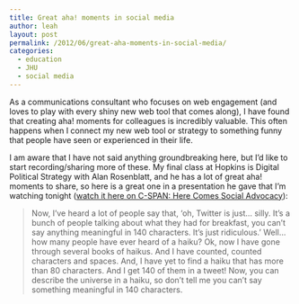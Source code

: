 ```yaml
---
title: Great aha! moments in social media
author: leah
layout: post
permalink: /2012/06/great-aha-moments-in-social-media/
categories:
  - education
  - JHU
  - social media
---
```

As a communications consultant who focuses on web engagement (and loves to play with every shiny new web tool that comes along), I have found that creating aha! moments for colleagues is incredibly valuable. This often happens when I connect my new web tool or strategy to something funny that people have seen or experienced in their life.

I am aware that I have not said anything groundbreaking here, but I&#8217;d like to start recording/sharing more of these. My final class at Hopkins is Digital Political Strategy with Alan Rosenblatt, and he has a lot of great aha! moments to share, so here is a great one in a presentation he gave that I&#8217;m watching tonight ([watch it here on C-SPAN: Here Comes Social Advocacy][1]):

> Now, I&#8217;ve heard a lot of people say that, &#8216;oh, Twitter is just&#8230; silly. It&#8217;s a bunch of people talking about what they had for breakfast, you can&#8217;t say anything meaningful in 140 characters. It&#8217;s just ridiculous.&#8217; Well&#8230; how many people have ever heard of a haiku? Ok, now I have gone through several books of haikus. And I have counted, counted characters and spaces. And, I have yet to find a haiku that has more than 80 characters. And I get 140 of them in a tweet! Now, you can describe the universe in a haiku, so don&#8217;t tell me you can&#8217;t say something meaningful in 140 characters.

 [1]: http://www.c-span.org/Events/American-University-Lobbyist-Training-Class/10737418648-2/ "Here Comes Social Advocacy by Alan Rosenblatt"